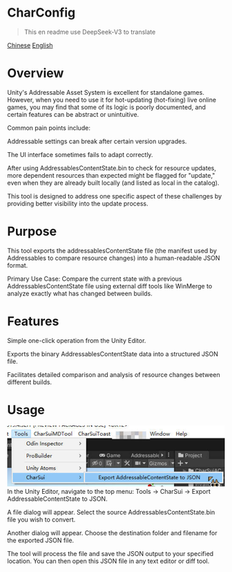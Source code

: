 # CharConfig
> This en readme use DeepSeek-V3 to translate

[Chinese](README.md)
[English](README-EN.md)

# Overview
Unity's Addressable Asset System is excellent for standalone games. However, when you need to use it for hot-updating (hot-fixing) live online games, you may find that some of its logic is poorly documented, and certain features can be abstract or unintuitive.

Common pain points include:

Addressable settings can break after certain version upgrades.

The UI interface sometimes fails to adapt correctly.

After using AddressablesContentState.bin to check for resource updates, more dependent resources than expected might be flagged for "update," even when they are already built locally (and listed as local in the catalog).

This tool is designed to address one specific aspect of these challenges by providing better visibility into the update process.

# Purpose
This tool exports the addressablesContentState file (the manifest used by Addressables to compare resource changes) into a human-readable JSON format.

Primary Use Case: Compare the current state with a previous AddressablesContentState file using external diff tools like WinMerge to analyze exactly what has changed between builds.

# Features
Simple one-click operation from the Unity Editor.

Exports the binary AddressablesContentState data into a structured JSON file.

Facilitates detailed comparison and analysis of resource changes between different builds.

# Usage
![](./img.jpg)  
In the Unity Editor, navigate to the top menu: Tools -> CharSui -> Export AddressableContentState to JSON.

A file dialog will appear. Select the source AddressablesContentState.bin file you wish to convert.

Another dialog will appear. Choose the destination folder and filename for the exported JSON file.

The tool will process the file and save the JSON output to your specified location. You can then open this JSON file in any text editor or diff tool.